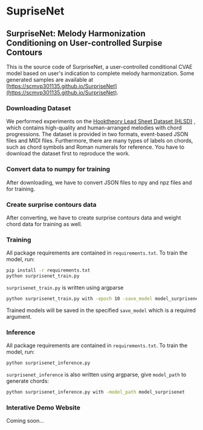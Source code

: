 # SupriseNet
## SurpriseNet: Melody Harmonization Conditioning on User-controlled Surpise Contours

This is the source code of SurpriseNet, a user-controlled conditional CVAE model based on user's indication to complete melody harmonization.
Some generated samples are available at [https://scmvp301135.github.io/SurpriseNet](https://scmvp301135.github.io/SurpriseNet).

### Downloading Dataset

We performed experiments on the [Hooktheory Lead Sheet Dataset (HLSD)](https://github.com/wayne391/lead-sheet-dataset) , which contains high-quality and human-arranged melodies with chord progressions. The dataset is provided in two formats, event-based JSON files and MIDI files. Furthermore, there are many types of labels on chords, such as chord symbols and Roman numerals for reference. You have to download the dataset first to reproduce the work.

### Convert data to numpy for training 

After downloading, we have to convert JSON files to npy and npz files and for training. 

### Create surprise contours data

After converting, we have to create surprise contours data and weight chord data for training as well.

### Training
All package requirements are contained in `requirements.txt`. To train the model, run:

```bash
pip install -r requirements.txt
python surprisenet_train.py
```

`surprisenet_train.py` is written using argparse

```bash
python surprisenet_train.py with -epoch 10 -save_model model_surprisenet
```

Trained models will be saved in the specified `save_model` which is a required argument.

### Inference

All package requirements are contained in `requirements.txt`. To train the model, run:

```bash
python surprisenet_inference.py
```

`surprisenet_inference` is also written using argparse, give `model_path` to generate chords:

```bash
python surprisenet_inference.py with -model_path model_surprisenet
```

### Interative Demo Website

Coming soon...






